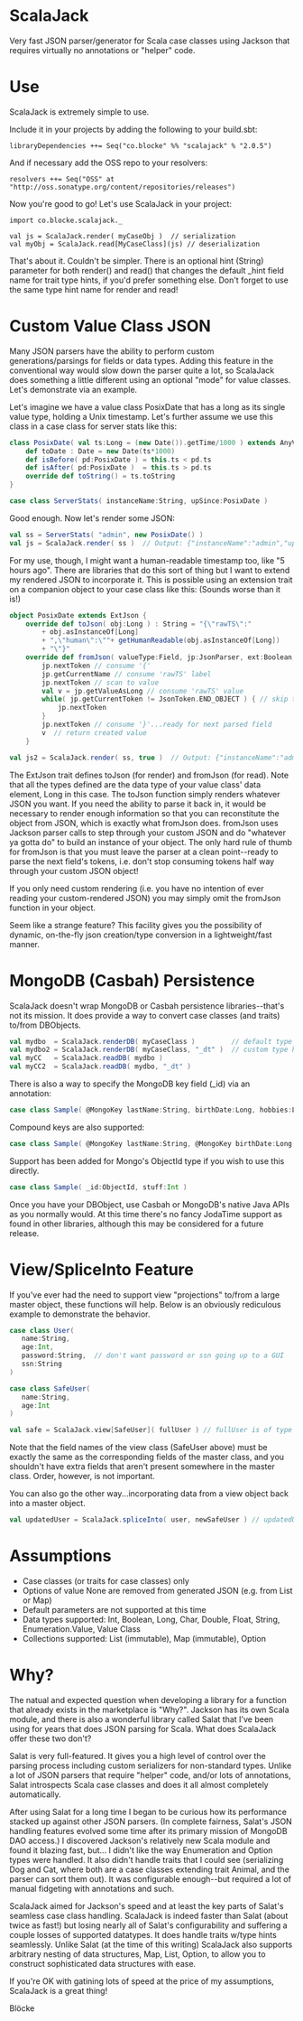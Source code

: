 # ScalaJack

Very fast JSON parser/generator for Scala case classes using Jackson that requires virtually no annotations
or "helper" code.

# Use

ScalaJack is extremely simple to use.

Include it in your projects by adding the following to your build.sbt:

	libraryDependencies ++= Seq("co.blocke" %% "scalajack" % "2.0.5")

And if necessary add the OSS repo to your resolvers:

	resolvers ++= Seq("OSS" at "http://oss.sonatype.org/content/repositories/releases")

Now you're good to go!  Let's use ScalaJack in your project:

	import co.blocke.scalajack._

	val js = ScalaJack.render( myCaseObj )  // serialization
	val myObj = ScalaJack.read[MyCaseClass](js) // deserialization

That's about it.  Couldn't be simpler.  There is an optional hint (String) parameter for both render() and read()
that changes the default \_hint field name for trait type hints, if you'd prefer something else.  Don't forget
to use the same type hint name for render and read!

# Custom Value Class JSON

Many JSON parsers have the ability to perform custom generations/parsings for fields or data types.  Adding 
this feature in the conventional way would slow down the parser quite a lot, so ScalaJack does something a little
different using an optional "mode" for value classes.  Let's demonstrate via an example.

Let's imagine we have a value class PosixDate that has a long as its single value type, holding a Unix timestamp.
Let's further assume we use this class in a case class for server stats like this:

```scala
class PosixDate( val ts:Long = (new Date()).getTime/1000 ) extends AnyVal {
	def toDate : Date = new Date(ts*1000)
	def isBefore( pd:PosixDate ) = this.ts < pd.ts
	def isAfter( pd:PosixDate )  = this.ts > pd.ts
	override def toString() = ts.toString
}

case class ServerStats( instanceName:String, upSince:PosixDate )
```
Good enough.  Now let's render some JSON:

```scala
val ss = ServerStats( "admin", new PosixDate() )
val js = ScalaJack.render( ss )  // Output: {"instanceName":"admin","upSince":1383317215}
```

For my use, though, I might want a human-readable timestamp too, like "5 hours ago". There are libraries that do
this sort of thing but I want to extend my rendered JSON to incorporate it.  This is possible using an extension
trait on a companion object to your case class like this:  (Sounds worse than it is!)

```scala
object PosixDate extends ExtJson {
	override def toJson( obj:Long ) : String = "{\"rawTS\":" 
		+ obj.asInstanceOf[Long]
		+ ",\"human\":\""+ getHumanReadable(obj.asInstanceOf[Long]) 
		+ "\"}"
	override def fromJson( valueType:Field, jp:JsonParser, ext:Boolean, hint:String ) : Any = {
		jp.nextToken // consume '{'
		jp.getCurrentName // consume 'rawTS' label
		jp.nextToken // scan to value
		val v = jp.getValueAsLong // consume 'rawTS' value
		while( jp.getCurrentToken != JsonToken.END_OBJECT ) { // skip the rest
			jp.nextToken
		}
		jp.nextToken // consume '}'...ready for next parsed field
		v  // return created value
	}

val js2 = ScalaJack.render( ss, true )  // Output: {"instanceName":"admin","upSince":{"rawTS":1383317215,"human":"5 hours ago"}}
```

The ExtJson trait defines toJson (for render) and fromJson (for read).  Note that all the types defined are the
data type of your value class' data element, Long in this case.  The toJson function simply renders whatever JSON you want.
If you need the ability to parse it back in, it would be necessary to render enough information so that you can 
reconstitute the object from JSON, which is exactly what fromJson does.  fromJson uses Jackson parser calls to step
through your custom JSON and do "whatever ya gotta do" to build an instance of your object.  The only hard rule of thumb
for fromJson is that you must leave the parser at a clean point--ready to parse the next field's tokens, i.e. don't stop
consuming tokens half way through your custom JSON object!

If you only need custom rendering (i.e. you have no intention of ever reading your custom-rendered JSON) you may simply
omit the fromJson function in your object.

Seem like a strange feature?  This facility gives you the possibility of dynamic, on-the-fly json creation/type conversion
in a lightweight/fast manner.

# MongoDB (Casbah) Persistence

ScalaJack doesn't wrap MongoDB or Casbah persistence libraries--that's not its mission.  It does provide a way to convert case classes (and traits)
to/from DBObjects.

```scala
val mydbo  = ScalaJack.renderDB( myCaseClass )         // default type hint for traits
val mydbo2 = ScalaJack.renderDB( myCaseClass, "_dt" )  // custom type hint for traits
val myCC   = ScalaJack.readDB( mydbo ) 
val myCC2  = ScalaJack.readDB( mydbo, "_dt" ) 
```

There is also a way to specify the MongoDB key field (_id) via an annotation:

```scala
case class Sample( @MongoKey lastName:String, birthDate:Long, hobbies:List[String] )
```

Compound keys are also supported:

```scala
case class Sample( @MongoKey lastName:String, @MongoKey birthDate:Long, hobbies:List[String] )
```

Support has been added for Mongo's ObjectId type if you wish to use this directly.

```scala
case class Sample( _id:ObjectId, stuff:Int )
```

Once you have your DBObject, use Casbah or MongoDB's native Java APIs as you normally would.  At this time there's no fancy
JodaTime support as found in other libraries, although this may be considered for a future release.

# View/SpliceInto Feature

If you've ever had the need to support view "projections" to/from a large master object, these
functions will help.  Below is an obviously rediculous example to demonstrate the behavior.

```scala
case class User(
   name:String,
   age:Int,
   password:String,  // don't want password or ssn going up to a GUI
   ssn:String
)

case class SafeUser(
   name:String,
   age:Int
)

val safe = ScalaJack.view[SafeUser]( fullUser ) // fullUser is of type User, safe will be SafeUser
```

Note that the field names of the view class (SafeUser above) must be exactly the same as the
corresponding fields of the master class, and you shouldn't have extra fields that aren't
present somewhere in the master class.  Order, however, is not important.

You can also go the other way...incorporating data from a view object back into a master object.

```scala
val updatedUser = ScalaJack.spliceInto( user, newSafeUser ) // updatedUser will be of type User
```

# Assumptions

- Case classes (or traits for case classes) only
- Options of value None are removed from generated JSON (e.g. from List or Map)
- Default parameters are not supported at this time
- Data types supported: Int, Boolean, Long, Char, Double, Float, String, Enumeration.Value, Value Class
- Collections supported: List (immutable), Map (immutable), Option

# Why?

The natual and expected question when developing a library for a function that already exists in the marketplace 
is "Why?".  Jackson has its own Scala module, and there is also a wonderful library called Salat that I've been 
using for years that does JSON parsing for Scala.  What does ScalaJack offer these two don't?

Salat is very full-featured.  It gives you a high level of control over the parsing process including
custom serializers for non-standard types.  Unlike a lot of JSON parsers that require "helper" code, and/or lots
of annotations, Salat introspects Scala case classes and does it all almost completely automatically.

After using Salat for a long time I began to be curious how its performance stacked up against other JSON 
parsers.  (In complete fairness, Salat's JSON handling features evolved some time after its primary mission of 
MongoDB DAO access.)  I discovered Jackson's relatively new Scala module and found it blazing fast, but...  I 
didn't like the way Enumeration and Option types were handled.  It also didn't handle traits that I could see 
(serializing Dog and Cat, where both are a case classes extending trait Animal, and the parser can sort them out).
It was configurable enough--but required a lot of manual fidgeting with annotations and such.  

ScalaJack aimed for Jackson's speed and at least the key parts of Salat's seamless case class handling.  ScalaJack 
is indeed faster than Salat (about twice as fast!) but losing nearly all of Salat's configurability and suffering 
a couple losses of supported datatypes.  It does handle traits w/type hints seamlessly.  Unlike Salat (at the time 
of this writing) ScalaJack also supports arbitrary nesting of data structures, Map, List, Option, to allow you to 
construct sophisticated data structures with ease.

If you're OK with gatining lots of speed at the price of my assumptions, ScalaJack is a great thing!

Blöcke
